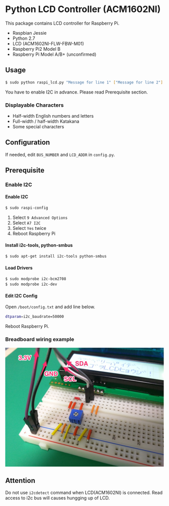 # Python LCD Controller (ACM1602NI)

This package contains LCD controller for Raspberry Pi.

- Raspbian Jessie
- Python 2.7
- LCD (ACM1602NI-FLW-FBW-M01)
- Raspberry Pi2 Model B
- Raspberry Pi Model A/B+ (unconfirmed)

## Usage

```sh
$ sudo python raspi_lcd.py "Message for line 1" ["Message for line 2"]
```

You have to enable I2C in advance. Please read Prerequisite section.

### Displayable Characters

- Half-width English numbers and letters
- Full-width / half-width Katakana
- Some special characters


## Configuration

If needed, edit `BUS_NUMBER` and `LCD_ADDR` in `config.py`.

## Prerequisite

### Enable I2C

#### Enable I2C

```sh
$ sudo raspi-config
```

1. Select `9 Advanced Options`
1. Select `A7 I2C`
1. Select `Yes` twice
1. Reboot Raspberry Pi

#### Install i2c-tools, python-smbus

```sh
$ sudo apt-get install i2c-tools python-smbus
```

#### Load Drivers

```sh
$ sudo modprobe i2c-bcm2708
$ sudo modprobe i2c-dev
```

#### Edit I2C Config

Open `/boot/config.txt` and add line below.

```sh
dtparam=i2c_baudrate=50000
```

Reboot Raspberry Pi.

### Breadboard wiring example

![Breadboard wiring of ACM1602NI](/images/breadboard_wiring.jpg)

## Attention

Do not use `i2cdetect` command when LCD(ACM1602NI) is connected. Read access to i2c bus will causes hungging up of LCD.
